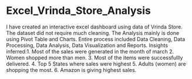 # Excel_Vrinda_Store_Analysis
I have created an interactive excel dashboard using data of Vrinda Store. The dataset did not require much cleaning. The Analysis mainly is done using Pivot Table and Charts. 
Entire process included Data Cleaning, Data Processing, Data Analysis, Data Visualization and Reports.
Insights inferred:1. Most of the sales were generated in the month of march 2. Women shopped more than men. 3. Most of the items were successfullly delivered. 4. Top 5 States where sales were highest 5. Adults (women) are shopping the most. 6. Amazon is giving highest sales.
